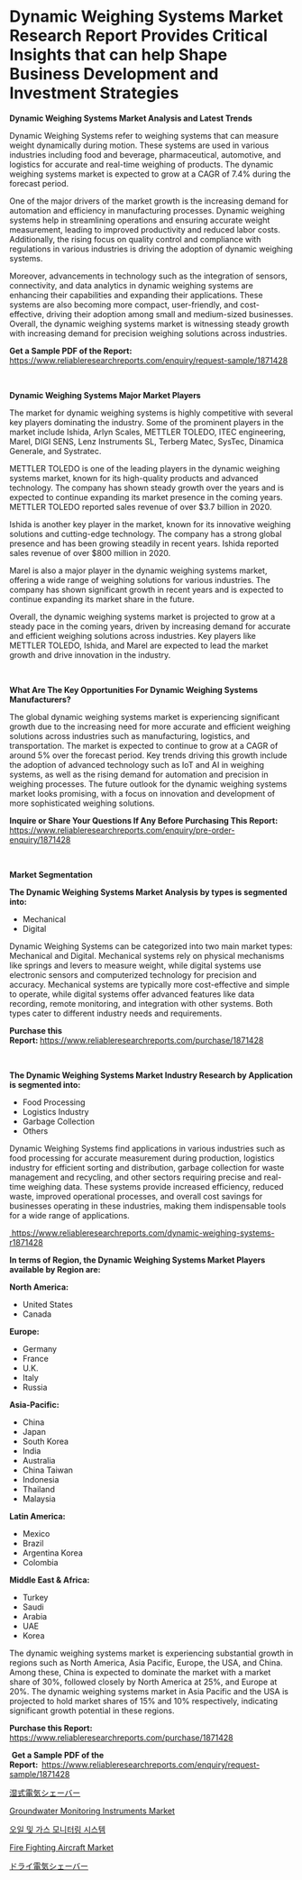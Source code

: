 <p><h1>Dynamic Weighing Systems Market Research Report Provides Critical Insights that can help Shape Business Development and Investment Strategies</h1></p><p><strong>Dynamic Weighing Systems Market Analysis and Latest Trends</strong></p>
<p><p>Dynamic Weighing Systems refer to weighing systems that can measure weight dynamically during motion. These systems are used in various industries including food and beverage, pharmaceutical, automotive, and logistics for accurate and real-time weighing of products. The dynamic weighing systems market is expected to grow at a CAGR of 7.4% during the forecast period.</p><p>One of the major drivers of the market growth is the increasing demand for automation and efficiency in manufacturing processes. Dynamic weighing systems help in streamlining operations and ensuring accurate weight measurement, leading to improved productivity and reduced labor costs. Additionally, the rising focus on quality control and compliance with regulations in various industries is driving the adoption of dynamic weighing systems.</p><p>Moreover, advancements in technology such as the integration of sensors, connectivity, and data analytics in dynamic weighing systems are enhancing their capabilities and expanding their applications. These systems are also becoming more compact, user-friendly, and cost-effective, driving their adoption among small and medium-sized businesses. Overall, the dynamic weighing systems market is witnessing steady growth with increasing demand for precision weighing solutions across industries.</p></p>
<p><strong>Get a Sample PDF of the Report:&nbsp;</strong> <a href="https://www.reliableresearchreports.com/enquiry/request-sample/1871428">https://www.reliableresearchreports.com/enquiry/request-sample/1871428</a></p>
<p>&nbsp;</p>
<p><strong>Dynamic Weighing Systems Major Market Players</strong></p>
<p><p>The market for dynamic weighing systems is highly competitive with several key players dominating the industry. Some of the prominent players in the market include Ishida, Arlyn Scales, METTLER TOLEDO, ITEC engineering, Marel, DIGI SENS, Lenz Instruments SL, Terberg Matec, SysTec, Dinamica Generale, and Systratec.</p><p>METTLER TOLEDO is one of the leading players in the dynamic weighing systems market, known for its high-quality products and advanced technology. The company has shown steady growth over the years and is expected to continue expanding its market presence in the coming years. METTLER TOLEDO reported sales revenue of over $3.7 billion in 2020.</p><p>Ishida is another key player in the market, known for its innovative weighing solutions and cutting-edge technology. The company has a strong global presence and has been growing steadily in recent years. Ishida reported sales revenue of over $800 million in 2020.</p><p>Marel is also a major player in the dynamic weighing systems market, offering a wide range of weighing solutions for various industries. The company has shown significant growth in recent years and is expected to continue expanding its market share in the future.</p><p>Overall, the dynamic weighing systems market is projected to grow at a steady pace in the coming years, driven by increasing demand for accurate and efficient weighing solutions across industries. Key players like METTLER TOLEDO, Ishida, and Marel are expected to lead the market growth and drive innovation in the industry.</p></p>
<p>&nbsp;</p>
<p><strong>What Are The Key Opportunities For Dynamic Weighing Systems Manufacturers?</strong></p>
<p><p>The global dynamic weighing systems market is experiencing significant growth due to the increasing need for more accurate and efficient weighing solutions across industries such as manufacturing, logistics, and transportation. The market is expected to continue to grow at a CAGR of around 5% over the forecast period. Key trends driving this growth include the adoption of advanced technology such as IoT and AI in weighing systems, as well as the rising demand for automation and precision in weighing processes. The future outlook for the dynamic weighing systems market looks promising, with a focus on innovation and development of more sophisticated weighing solutions.</p></p>
<p><strong>Inquire or Share Your Questions If Any Before Purchasing This Report:</strong> <a href="https://www.reliableresearchreports.com/enquiry/pre-order-enquiry/1871428">https://www.reliableresearchreports.com/enquiry/pre-order-enquiry/1871428</a></p>
<p>&nbsp;</p>
<p><strong>Market Segmentation</strong></p>
<p><strong>The Dynamic Weighing Systems Market Analysis by types is segmented into:</strong></p>
<p><ul><li>Mechanical</li><li>Digital</li></ul></p>
<p><p>Dynamic Weighing Systems can be categorized into two main market types: Mechanical and Digital. Mechanical systems rely on physical mechanisms like springs and levers to measure weight, while digital systems use electronic sensors and computerized technology for precision and accuracy. Mechanical systems are typically more cost-effective and simple to operate, while digital systems offer advanced features like data recording, remote monitoring, and integration with other systems. Both types cater to different industry needs and requirements.</p></p>
<p><strong>Purchase this Report:&nbsp;</strong><a href="https://www.reliableresearchreports.com/purchase/1871428">https://www.reliableresearchreports.com/purchase/1871428</a></p>
<p>&nbsp;</p>
<p><strong>The Dynamic Weighing Systems Market Industry Research by Application is segmented into:</strong></p>
<p><ul><li>Food Processing</li><li>Logistics Industry</li><li>Garbage Collection</li><li>Others</li></ul></p>
<p><p>Dynamic Weighing Systems find applications in various industries such as food processing for accurate measurement during production, logistics industry for efficient sorting and distribution, garbage collection for waste management and recycling, and other sectors requiring precise and real-time weighing data. These systems provide increased efficiency, reduced waste, improved operational processes, and overall cost savings for businesses operating in these industries, making them indispensable tools for a wide range of applications.</p></p>
<p><a href="https://www.reliableresearchreports.com/dynamic-weighing-systems-r1871428">&nbsp;https://www.reliableresearchreports.com/dynamic-weighing-systems-r1871428</a></p>
<p><strong>In terms of Region, the Dynamic Weighing Systems Market Players available by Region are:</strong></p>
<p>
    <p> <strong> North America: </strong>
        <ul>
            <li>United States</li>
            <li>Canada</li>
        </ul>
        </p> 
    <p> <strong> Europe: </strong>
        <ul>
            <li>Germany</li>
            <li>France</li>
            <li>U.K.</li>
            <li>Italy</li>
            <li>Russia</li>
        </ul>
        </p> 
    <p> <strong> Asia-Pacific: </strong>
        <ul>
            <li>China</li>
            <li>Japan</li>
            <li>South Korea</li>
            <li>India</li>
            <li>Australia</li>
            <li>China Taiwan</li>
            <li>Indonesia</li>
            <li>Thailand</li>
            <li>Malaysia</li>
        </ul>
        </p> 
    <p> <strong> Latin America: </strong>
        <ul>
            <li>Mexico</li>
            <li>Brazil</li>
            <li>Argentina Korea</li>
            <li>Colombia</li>
        </ul>
        </p> 
    <p> <strong> Middle East & Africa: </strong>
        <ul>
            <li>Turkey</li>
            <li>Saudi</li>
            <li>Arabia</li>
            <li>UAE</li>
            <li>Korea</li>
        </ul>
    </p>
    </p>
<p><p>The dynamic weighing systems market is experiencing substantial growth in regions such as North America, Asia Pacific, Europe, the USA, and China. Among these, China is expected to dominate the market with a market share of 30%, followed closely by North America at 25%, and Europe at 20%. The dynamic weighing systems market in Asia Pacific and the USA is projected to hold market shares of 15% and 10% respectively, indicating significant growth potential in these regions.</p></p>
<p><strong>Purchase this Report: </strong><a href="https://www.reliableresearchreports.com/purchase/1871428">https://www.reliableresearchreports.com/purchase/1871428</a></p>
<p>&nbsp;<strong>Get a Sample PDF of the Report:&nbsp;&nbsp;</strong><a href="https://www.reliableresearchreports.com/enquiry/request-sample/1871428">https://www.reliableresearchreports.com/enquiry/request-sample/1871428</a></p>
<p><strong></strong></p>
<p><p><a href="https://github.com/mohamedbakry57/Market-Research-Report-List-3/blob/main/500224837400.md">湿式電気シェーバー</a></p><p><a href="https://github.com/jaidynmorantestelletmjzya/Market-Research-Report-List-2/blob/main/groundwater-monitoring-instruments-market.md">Groundwater Monitoring Instruments Market</a></p><p><a href="https://github.com/ZacharyScthmitt4465/Market-Research-Report-List-1/blob/main/932883533449.md">오일 및 가스 모니터링 시스템</a></p><p><a href="https://github.com/ruddyyedelwadw/Market-Research-Report-List-2/blob/main/fire-fighting-aircraft-market.md">Fire Fighting Aircraft Market</a></p><p><a href="https://github.com/schmahlson/Market-Research-Report-List-1/blob/main/760616337399.md">ドライ電気シェーバー</a></p></p>